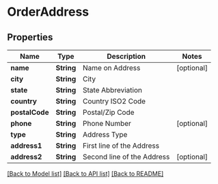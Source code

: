 # OrderAddress

## Properties
Name | Type | Description | Notes
------------ | ------------- | ------------- | -------------
**name** | **String** | Name on Address | [optional] 
**city** | **String** | City | 
**state** | **String** | State Abbreviation | 
**country** | **String** | Country ISO2 Code | 
**postalCode** | **String** | Postal/Zip Code | 
**phone** | **String** | Phone Number | [optional] 
**type** | **String** | Address Type | 
**address1** | **String** | First line of the Address | 
**address2** | **String** | Second line of the Address | [optional] 

[[Back to Model list]](../README.md#documentation-for-models) [[Back to API list]](../README.md#documentation-for-api-endpoints) [[Back to README]](../README.md)


